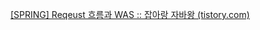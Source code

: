 [[SPRING] Reqeust 흐름과 WAS :: 잡아랑 자바왕 (tistory.com)](https://jaeho214.tistory.com/35?category=913124)

